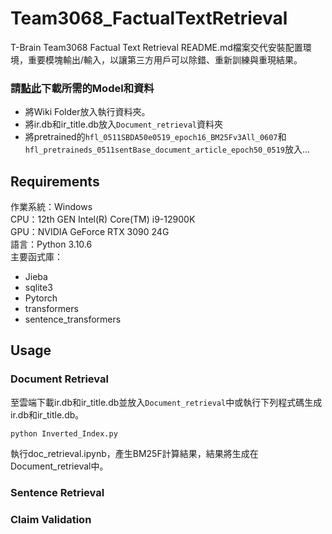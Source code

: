 # Team3068_FactualTextRetrieval
T-Brain Team3068 Factual Text Retrieval
README.md檔案交代安裝配置環境，重要模塊輸出/輸入，以讓第三方用戶可以除錯、重新訓練與重現結果。 

### 請[點此](https://drive.google.com/drive/folders/1FNjZ5L3uTMsezUJE-jt15rAkCIfv0_40?usp=share_link)下載所需的Model和資料

- 將Wiki Folder放入執行資料夾。
- 將ir.db和ir_title.db放入`Document_retrieval`資料夾
- 將pretrained的`hfl_0511SBDA50e0519_epoch16_BM25Fv3All_0607`和`hfl_pretraineds_0511sentBase_document_article_epoch50_0519`放入...


## Requirements 

作業系統：Windows  
CPU：12th GEN Intel(R) Core(TM) i9-12900K  
GPU：NVIDIA GeForce RTX 3090 24G  
語言：Python 3.10.6  
主要函式庫：  
- Jieba  
- sqlite3  
- Pytorch
- transformers
- sentence_transformers  


## Usage

### Document Retrieval

至雲端下載ir.db和ir_title.db並放入`Document_retrieval`中或執行下列程式碼生成ir.db和ir_title.db。
```
python Inverted_Index.py
```

執行doc_retrieval.ipynb，產生BM25F計算結果，結果將生成在Document_retrieval中。  


### Sentence Retrieval

### Claim Validation

